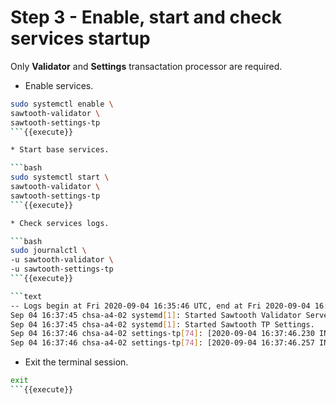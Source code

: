 # Step 3 - Enable, start and check services startup

Only **Validator** and **Settings** transactation processor are required.

* Enable services.

```bash
sudo systemctl enable \
sawtooth-validator \
sawtooth-settings-tp
```{{execute}}

* Start base services.

```bash
sudo systemctl start \
sawtooth-validator \
sawtooth-settings-tp
```{{execute}}

* Check services logs.

```bash
sudo journalctl \
-u sawtooth-validator \
-u sawtooth-settings-tp
```{{execute}}

```text
-- Logs begin at Fri 2020-09-04 16:35:46 UTC, end at Fri 2020-09-04 16:38:08 UTC. --
Sep 04 16:37:45 chsa-a4-02 systemd[1]: Started Sawtooth Validator Server.
Sep 04 16:37:45 chsa-a4-02 systemd[1]: Started Sawtooth TP Settings.
Sep 04 16:37:46 chsa-a4-02 settings-tp[74]: [2020-09-04 16:37:46.230 INFO     core] register attempt: OK
Sep 04 16:37:46 chsa-a4-02 settings-tp[74]: [2020-09-04 16:37:46.257 INFO     handler] Setting setting sawtooth.settings.vote.authorized_keys changed from None to 023d14aca5c38ecc46e55d0e6e2ece9d7160ed2de1715121853ecd8fbee60e288c
```

* Exit the terminal session.

```bash
exit
```{{execute}}
